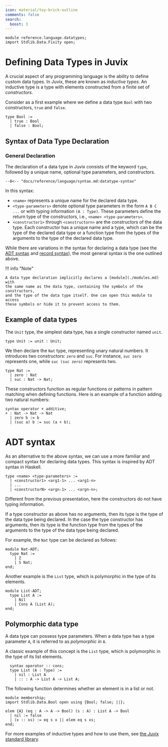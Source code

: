 ```yaml
---
icon: material/toy-brick-outline
comments: false
search:
  boost: 3
---
```


```juvix hide
module reference.language.datatypes;
import Stdlib.Data.Fixity open;
```

# Defining Data Types in Juvix

A crucial aspect of any programming language is the ability to define custom
data types. In Juvix, these are known as _inductive types_. An inductive type is
a type with elements constructed from a finite set of _constructors_.

Consider as a first example where we define a data type `Bool` with two
constructors, `true` and `false`.

```juvix
type Bool :=
  | true : Bool
  | false : Bool;
```

## Syntax of Data Type Declaration

### General Declaration

The declaration of a data type in Juvix consists of the keyword `type`, followed
by a unique name, optional type parameters, and constructors.

```text
--8<-- "docs/reference/language/syntax.md:datatype-syntax"
```

In this syntax:

- `<name>` represents a unique name for the declared data type.
- `<type-parameters>` denote optional type parameters in the form `A B C ...` or
  with typing information `(A : Type)`. These parameters define the return type
  of the constructors, i.e., `<name> <type-parameters>`.
- `<constructor1>` through `<constructorn>` are the constructors of the data
  type. Each constructor has a unique name and a type, which can be the type of
  the declared data type or a function type from the types of the arguments to
  the type of the declared data type.

While there are variations in the syntax for declaring a data type (see the [ADT
syntax](#adt-syntax) and [record syntax](./records.juvix.md)), the most general syntax
is the one outlined above.

!!! info "Note"

    A data type declaration implicitly declares a [module](./modules.md) with
    the same name as the data type, containing the symbols of the constructors,
    and the type of the data type itself. One can open this module to access
    these symbols or hide it to prevent access to them.

## Example of data types

The `Unit` type, the simplest data type, has a single constructor named `unit`.

```juvix
type Unit := unit : Unit;
```

We then declare the `Nat` type, representing unary natural numbers. It
introduces two constructors: `zero` and `suc`. For instance, `suc zero`
represents one, while `suc (suc zero)` represents two.

```juvix
type Nat :=
  | zero : Nat
  | suc : Nat -> Nat;
```

These constructors function as regular functions or patterns in pattern matching
when defining functions. Here is an example of a function adding two natural
numbers:

```juvix
syntax operator + additive;
+ : Nat -> Nat -> Nat
  | zero b := b
  | (suc a) b := suc (a + b);
```

# ADT syntax

As an alternative to the above syntax, we can use a more familiar and compact
syntax for declaring data types. This syntax is inspired by ADT syntax in Haskell.

```text
type <name> <type-parameters> :=
  | <constructor1> <arg1-1> ... <arg1-n>
  | ...
  | <constructorN> <argn-1> ... <argn-n>;
```

Different from the previous presentation, here the constructors do not have
typing information.

If a type constructor as above has no arguments, then its type is
the type of the data type being declared. In the case the type constructor has
arguments, then its type is the function type from the types of the arguments to
the type of the data type being declared.

For example, the `Nat` type can be declared as follows:

```juvix extract-module-statements
module Nat-ADT;
  type Nat :=
    | Z
    | S Nat;
end;
```

Another example is the `List` type, which is polymorphic in the type of its
elements.

```juvix extract-module-statements
module List-ADT;
  type List A :=
    | Nil
    | Cons A (List A);
end;
```

## Polymorphic data type

A data type can possess type parameters. When a data type has a type parameter
`A`, it is referred to as _polymorphic in_ `A`.

A classic example of this concept is the `List` type, which is polymorphic in
the type of its list elements.

```juvix
  syntax operator :: cons;
  type List (A : Type) :=
    | nil : List A
    | :: : A -> List A -> List A;
```

The following function determines whether an element is in a list or not.

```juvix extract-module-statements  1
module membership;
import Stdlib.Data.Bool open using {Bool; false; ||};

elem {A} (eq : A -> A -> Bool) (s : A) : List A -> Bool
  | nil := false
  | (x :: xs) := eq s x || elem eq s xs;
end;
```

For more examples of inductive types and how to use them, see [the Juvix
standard library](https://anoma.github.io/juvix-stdlib/).
